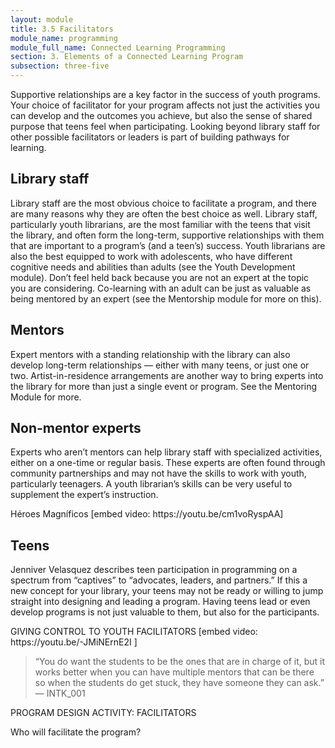 ```yaml
---
layout: module
title: 3.5 Facilitators
module_name: programming
module_full_name: Connected Learning Programming
section: 3. Elements of a Connected Learning Program
subsection: three-five
---
```


Supportive relationships are a key factor in the success of youth programs. Your choice of facilitator for your program affects not just the activities you can develop and the outcomes you achieve, but also the sense of shared purpose that teens feel when participating. Looking beyond library staff for other possible facilitators or leaders is part of building pathways for learning.

## Library staff

Library staff are the most obvious choice to facilitate a program, and there are many reasons why they are often the best choice as well. Library staff, particularly youth librarians, are the most familiar with the teens that visit the library, and often form the long-term, supportive relationships with them that are important to a program’s (and a teen’s) success. Youth librarians are also the best equipped to work with adolescents, who have different cognitive needs and abilities than adults (see the Youth Development module). Don’t feel held back because you are not an expert at the topic you are considering. Co-learning with an adult can be just as valuable as being mentored by an expert (see the Mentorship module for more on this). 

## Mentors

Expert mentors with a standing relationship with the library can also develop long-term relationships — either with many teens, or just one or two. Artist-in-residence arrangements are another way to bring experts into the library for more than just a single event or program. See the Mentoring Module for more. 

## Non-mentor experts

Experts who aren’t mentors can help library staff with specialized activities, either on a one-time or regular basis. These experts are often found through community partnerships and may not have the skills to work with youth, particularly teenagers. A youth librarian’s skills can be very useful to supplement the expert’s instruction. 

<div class="case_study_box">Héroes Magníficos
[embed video: https://youtu.be/cm1voRyspAA]
</div>

## Teens
Jenniver Velasquez describes teen participation in programming on a spectrum from “captives” to “advocates, leaders, and partners.” If this a new concept for your library, your teens may not be ready or willing to jump straight into designing and leading a program. Having teens lead or even develop programs is not just valuable to them, but also for the participants. 

<div class="case_study_box">
GIVING CONTROL TO YOUTH FACILITATORS
[embed video:  https://youtu.be/-JMiNErnE2I ]
</div>

> “You do want the students to be the ones that are in charge of it, but it works better when you can have multiple mentors that can be there so when the students do get stuck, they have someone they can ask.” — INTK_001

<div class="reflection">PROGRAM DESIGN ACTIVITY: FACILITATORS

Who will facilitate the program? </div>
